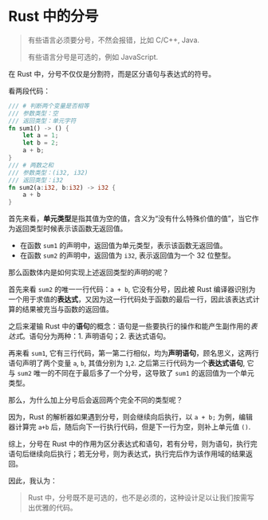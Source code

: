 # Rust 中的分号

> 有些语言必须要分号，不然会报错，比如 C/C++, Java.
>
> 有些语言分号是可选的，例如 JavaScript.

在 Rust 中，分号不仅仅是分割符，而是区分语句与表达式的符号。

看两段代码：

```Rust
/// # 判断两个变量是否相等
/// 参数类型：空
/// 返回类型：单元字符
fn sum1() -> () {
    let a = 1;
    let b = 2;
    a + b;
}
/// # 两数之和
/// 参数类型：(i32, i32)
/// 返回类型：i32
fn sum2(a:i32, b:i32) -> i32 {
    a + b
}
```

首先来看，**单元类型**是指其值为空的值，含义为“没有什么特殊价值的值”，当它作为返回类型时候表示该函数无返回值。

- 在函数 `sum1` 的声明中，返回值为单元类型，表示该函数无返回值。
- 在函数 `sum2` 的声明中，返回值为 `i32`, 表示返回值为一个 32 位整型。

那么函数体内是如何实现上述返回类型的声明的呢？

首先来看 `sum2` 的唯一一行代码：`a + b`, 它没有分号，因此被 Rust 编译器识别为一个用于求值的**表达式**，又因为这一行代码处于函数的最后一行，因此该表达式计算的结果被充当与函数的返回值。

之后来灌输 Rust 中的**语句**的概念：语句是一些要执行的操作和能产生副作用的*表达式*。语句分为两种：1. 声明语句；2. 表达式语句。

再来看 `sum1`, 它有三行代码，第一第二行相似，均为**声明语句**，顾名思义，这两行语句声明了两个变量 `a`, `b`, 其值分别为 `1`,`2`. 之后第三行代码为一个**表达式语句**, 它与 `sum2` 唯一的不同在于最后多了一个分号，这导致了 `sum1` 的返回值为一个单元类型。

那么，为什么加上分号后会返回两个完全不同的类型呢？

因为，Rust 的解析器如果遇到分号，则会继续向后执行，以 `a + b;` 为例，编辑器计算完 `a+b` 后，随后向下一行执行代码，但是下一行为空，则补上单元值 `()`.

综上，分号在 Rust 中的作用为区分表达式和语句，若有分号，则为语句，执行完语句后继续向后执行；若无分号，则为表达式，执行完后作为该作用域的结果返回。

因此，我认为：

> Rust 中，分号既不是可选的，也不是必须的，这种设计足以让我们按需写出优雅的代码。
